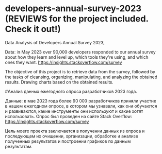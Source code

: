 # developers-annual-survey-2023  (REVIEWS for the project included. Check it out!)
Data Analysis of Developers Annual Survey 2023,

Data: in May 2023 over 90,000 developers responded to our annual survey about how they learn and level up, which tools they're using, and which ones they want.
https://insights.stackoverflow.com/survey

The objective of this project is to retrieve data from the survey, followed by the tasks of cleansing, organizing, manipulating, and analyzing the obtained results. Drawing charts based on the obtained results.

#Анализ данных ежегодного опроса разработчиков 2023 года.

Данные: в мае 2023 года более 90 000 разработчиков приняли участие в нашем ежегодном опросе, в котором мы узнавали, как они обучаются и развиваются, какие инструменты они используют и какие хотят использовать. Опрос был проведен на сайте Stack Overflow: https://insights.stackoverflow.com/survey

Цель моего проекта заключается в получении данных из опроса и последующем их очищении, организации, обработке и анализе полученных результатов и построении графиков по данным результатам.

